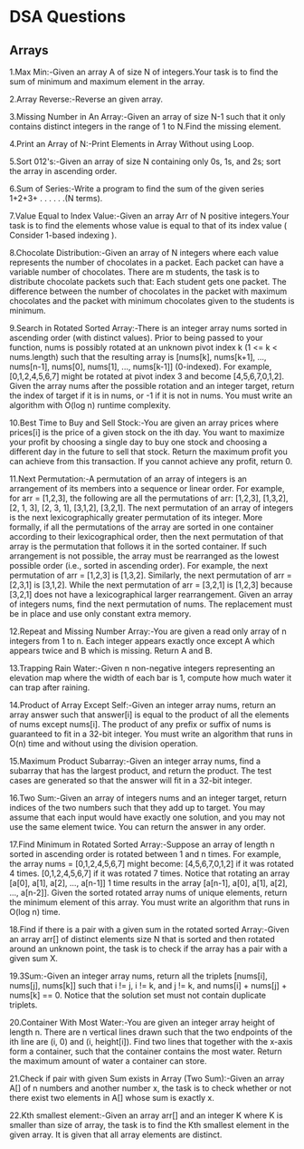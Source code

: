 # DSA Questions
## Arrays
1.Max Min:-Given an array A of size N of integers.Your task is to find the sum of minimum and maximum element in the array.

2.Array Reverse:-Reverse an given array.

3.Missing Number in An Array:-Given an array of size N-1 such that it only contains distinct integers in the range of 1 to N.Find the missing element.

4.Print an Array of N:-Print Elements in Array Without using Loop.

5.Sort 012's:-Given an array of size N containing only 0s, 1s, and 2s; sort the array in ascending order.

6.Sum of Series:-Write a program to find the sum of the given series 1+2+3+ . . . . . .(N terms).

7.Value Equal to Index Value:-Given an array Arr of N positive integers.Your task is to find the elements whose value is equal to that of its index value ( Consider 1-based indexing ).

8.Chocolate Distribution:-Given an array of N integers where each value represents the number of chocolates in a packet. Each packet can have a variable number of chocolates. There are m students, the task is to distribute chocolate packets such that: 
Each student gets one packet.
The difference between the number of chocolates in the packet with maximum chocolates and the packet with minimum chocolates given to the students is minimum.

9.Search in Rotated Sorted Array:-There is an integer array nums sorted in ascending order (with distinct values).
Prior to being passed to your function, nums is possibly rotated at an unknown pivot index k (1 <= k < nums.length) such that the resulting array is [nums[k], nums[k+1], ..., nums[n-1], nums[0], nums[1], ..., nums[k-1]] (0-indexed). For example, [0,1,2,4,5,6,7] might be rotated at pivot index 3 and become [4,5,6,7,0,1,2].
Given the array nums after the possible rotation and an integer target, return the index of target if it is in nums, or -1 if it is not in nums.
You must write an algorithm with O(log n) runtime complexity.

10.Best Time to Buy and Sell Stock:-You are given an array prices where prices[i] is the price of a given stock on the ith day.
You want to maximize your profit by choosing a single day to buy one stock and choosing a different day in the future to sell that stock.
Return the maximum profit you can achieve from this transaction. If you cannot achieve any profit, return 0.

11.Next Permutation:-A permutation of an array of integers is an arrangement of its members into a sequence or linear order.
For example, for arr = [1,2,3], the following are all the permutations of arr: [1,2,3], [1,3,2], [2, 1, 3], [2, 3, 1], [3,1,2], [3,2,1].
The next permutation of an array of integers is the next lexicographically greater permutation of its integer. More formally, if all the permutations of the array are sorted in one container according to their lexicographical order, then the next permutation of that array is the permutation that follows it in the sorted container. If such arrangement is not possible, the array must be rearranged as the lowest possible order (i.e., sorted in ascending order).
For example, the next permutation of arr = [1,2,3] is [1,3,2].
Similarly, the next permutation of arr = [2,3,1] is [3,1,2].
While the next permutation of arr = [3,2,1] is [1,2,3] because [3,2,1] does not have a lexicographical larger rearrangement.
Given an array of integers nums, find the next permutation of nums.
The replacement must be in place and use only constant extra memory.

12.Repeat and Missing Number Array:-You are given a read only array of n integers from 1 to n.
Each integer appears exactly once except A which appears twice and B which is missing.
Return A and B.

13.Trapping Rain Water:-Given n non-negative integers representing an elevation map where the width of each bar is 1, compute how much water it can trap after raining.

14.Product of Array Except Self:-Given an integer array nums, return an array answer such that answer[i] is equal to the product of all the elements of nums except nums[i].
The product of any prefix or suffix of nums is guaranteed to fit in a 32-bit integer.
You must write an algorithm that runs in O(n) time and without using the division operation.

15.Maximum Product Subarray:-Given an integer array nums, find a subarray that has the largest product, and return the product.
The test cases are generated so that the answer will fit in a 32-bit integer.

16.Two Sum:-Given an array of integers nums and an integer target, return indices of the two numbers such that they add up to target.
You may assume that each input would have exactly one solution, and you may not use the same element twice.
You can return the answer in any order.

17.Find Minimum in Rotated Sorted Array:-Suppose an array of length n sorted in ascending order is rotated between 1 and n times. For example, the array nums = [0,1,2,4,5,6,7] might become:
[4,5,6,7,0,1,2] if it was rotated 4 times.
[0,1,2,4,5,6,7] if it was rotated 7 times.
Notice that rotating an array [a[0], a[1], a[2], ..., a[n-1]] 1 time results in the array [a[n-1], a[0], a[1], a[2], ..., a[n-2]].
Given the sorted rotated array nums of unique elements, return the minimum element of this array.
You must write an algorithm that runs in O(log n) time.

18.Find if there is a pair with a given sum in the rotated sorted Array:-Given an array arr[] of distinct elements size N that is sorted and then rotated around an unknown point, the task is to check if the array has a pair with a given sum X.

19.3Sum:-Given an integer array nums, return all the triplets [nums[i], nums[j], nums[k]] such that i != j, i != k, and j != k, and nums[i] + nums[j] + nums[k] == 0.
Notice that the solution set must not contain duplicate triplets.

20.Container With Most Water:-You are given an integer array height of length n. There are n vertical lines drawn such that the two endpoints of the ith line are (i, 0) and (i, height[i]).
Find two lines that together with the x-axis form a container, such that the container contains the most water.
Return the maximum amount of water a container can store.

21.Check if pair with given Sum exists in Array (Two Sum):-Given an array A[] of n numbers and another number x, the task is to check whether or not there exist two elements in A[] whose sum is exactly x. 

22.Kth smallest element:-Given an array arr[] and an integer K where K is smaller than size of array, the task is to find the Kth smallest element in the given array. It is given that all array elements are distinct.


